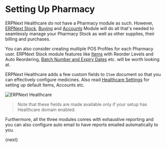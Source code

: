 <!-- add-breadcrumbs -->
# Setting Up Pharmacy
ERPNext Healthcare do not have a Pharmacy module as such. However, [ERPNext Stock](/docs/user/manual/en/.html), [Buying](/docs/user/manual/en/buying.html) and [Accounts](/docs/user/manual/en/accounts.html) Module will do all that's needed to seamlessly manage your Pharmacy Stock as well as other supplies, their billing and purchases.

You can also consider creating multiple POS Profiles for each Pharmacy user. ERPNext Stock module features like [Items](/docs/user/manual/en/stock/item.html) with Reorder Levels and Auto Reordering, [Batch Number and Expiry Dates](/docs/user/manual/en/stock/batch.html) etc. will be worth looking at.

ERPNext Healthcare adds a few custom fields to `Item` document so that you can effectively configure medicines. Also read [Healthcare Settings](/docs/user/manual/en/healthcare/healthcare_settings) for setting up default Items, Accounts etc.

<img class="screenshot" alt="ERPNext Healthcare" src="{{docs_base_url}}/assets/img/healthcare/item_custom_fields.png">

>Note that these fields are made available only if your setup has Healthcare domain enabled.

Furthermore, all the three modules comes with exhaustive reporting and you can also configure auto email to have reports emailed automatically to you.

{next}
